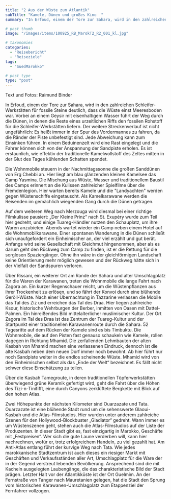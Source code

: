 ```yaml
---
title: "2 Aus der Wüste zum Atlantik"
subTitle: "Kamele, Dünen und großes Kino  "
summary: "In Erfoud, einem der Tore zur Sahara, wird in den zahlreichen Schleifer-Werkstätten für fossile Steine deutlich, dass die Wüste einst Meeresboden war. Vorbei an einem Geysir mit eisenhaltigem Wasser führt der Wegdurch die Dünen, in denen die Reste eines urzeitlichen Riffs den fossilen Rohstoff für die Schleifer-Werkstätten liefern. Der weitere Streckenverlauf ist nicht ungefährlich: }"

# post thumb
image: "/images/items/100925_RB_MarokT2_R2_001_kl.jpg"

# taxonomies
categories: 
  - "Reisebericht"
  - "Reiseziele"
tags:
  - "SuedMarokko"

# post type
type: "post"
---
```


Text und Fotos: Raimund Binder

In Erfoud, einem der Tore zur Sahara, wird in den zahlreichen Schleifer-Werkstätten für fossile Steine deutlich, dass die Wüste einst Meeresboden war. Vorbei an einem Geysir mit eisenhaltigem Wasser führt der Weg durch die Dünen, in denen die Reste eines urzeitlichen Riffs den fossilen Rohstoff für die Schleifer-Werkstätten liefern. Der weitere Streckenverlauf ist nicht ungefährlich: Es heißt immer in der Spur des Vordermannes zu fahren, da die Ränder der Piste unbefestigt sind. Jede Abweichung kann zum Einsinken führen. In einem Beduinenzelt wird eine Rast eingelegt und die Fahrer können sich von der Anspannung der Sandpiste erholen. Es ist erstaunlich, wie effektiv der traditionelle Kamelwollstoff des Zeltes mitten in der Glut des Tages kühlenden Schatten spendet.  

 Die Wohnmobile steuern in der Nachmittagssonne die großen Sanddünen von Erg Chebbi an. Hier liegt am blau glänzenden kleinen Kamelsee das Camp Yasmina. Die Mischung aus Wüste, Wasser und traditionellem Baustil des Camps erinnert an die Kulissen zahlreicher Spielfilme über die Fremdenlegion. Hier warten bereits Kamele und die "Landyachten" werden gegen Wüstenschiffe eingetauscht. Als Kamelkarawane werden die Reisenden im gemächlich wiegenden Gang durch die Dünen getragen.  

 Auf dem weiteren Weg nach Merzouga wird diesmal bei einer richtige Filmkulisse pausiert: „Der Kleine Prinz“ nach St. Exupéry wurde zum Teil hier gedreht, und einige Tuareg-Händler nutzen den Schauplatz, um ihre Waren anzubieten. Abends wartet wieder ein Camp neben einem Hotel auf die Wohnmobilkarawane. Einer spontanen Wanderung in die Dünen schließt sich unaufgefordert ein Einheimischer an, der viel erzählt und gut berät. Anfangs wird seine Gesellschaft mit Gleichmut hingenommen, aber als es darum geht den Rückweg zum Camp zu finden, ist er die Rettung für die sorglosen Spaziergänger. Ohne ihn wäre in der gleichförmigen Landschaft keine Orientierung mehr möglich gewesen und der Rückweg hätte sich in der Vielfalt der Sandspuren verloren.  

 Über Rissani, ein weiterer Ort am Rande der Sahara und alter Umschlagplatz für die Waren der Karawanen, treten die Wohnmobile die lange Fahrt nach Zagora an. Ein kurzer Regenschauer reicht, um die Wüstenpflanzen aus ihrer Trockenheit zu erlösen, und so fährt der Konvoi durch eine blühende Geröll-Wüste. Nach einer Übernachtung in Tazzarine verlassen die Mobile das Tal des Ziz und erreichen das Tal des Draa. Hier liegen zahlreiche Ksour, historische Wehrburgen der Berber, inmitten von Oasen mit Dattel-Palmen. Ein hinreißendes Bild mittelalterlicher muslimischer Kultur. Der Ort Zagora im Tal des Draa ist das Zentrum der Tuareg-Kultur und der Startpunkt einer traditionellen Karawanenroute durch die Sahara. 52 Tagesritte auf dem Rücken der Kamele sind es bis Timbuktu. Die Wohnmobile, die auf den Pisten fast genauso schaukeln wie Kamele, rollen dagegen in Richtung Mhamid. Die zerfallenden Lehmbauten der alten Kasbah von Mhamid machen eine verlassenen Eindruck, dennoch ist die alte Kasbah neben dem neuen Dorf immer noch bewohnt. Ab hier führt nur noch Sandpiste weiter in die endlos scheinende Wüste. Mhamid wird von den Einheimischen selbst als das „Ende der Welt“ bezeichnet. Es fällt nicht schwer diese Einschätzung zu teilen.  

 Über die Kasbah Tamegroute, in deren traditionellen Töpferwerkstätten überwiegend grüne Keramik gefertigt wird, geht die Fahrt über die Höhen des Tizi-n-Tinififft, eine durch Canyons zerklüftete Bergkette mit Blick auf den hohen Atlas.  

 Zwei Höhepunkte der nächsten Kilometer sind Ouarzazate und Tata. Ouarzazate ist eine blühende Stadt rund um die sehenswerte Glaoui-Kasbah und die Atlas-Filmstudios. Hier wurden unter anderem zahlreiche Szenen für den Hollywood-Blockbuster „Gladiator“ gedreht. Wann immer es um Wüstenszenen geht, stehen auch die Atlas-Filmstudios auf der Liste der Produzenten. In dieser Stadt gibt es, fast einzigartig in Marokko, Geschäfte mit „Festpreisen“. Wer sich die gute Laune verderben will, kann hier nachrechnen, wofür er, trotz erfolgreichem Handeln, zu viel gezahlt hat. Am Anti-Atlas entlang führt der kurvige Weg nach Tata. Wie jedes marokkanische Stadtzentrum ist auch dieses ein riesiger Markt mit Geschäften und Verkaufsständen aller Art, Umschlagplatz für die Ware der in der Gegend verstreut lebenden Bevölkerung. Ansprechend sind die mit Kacheln ausgelegten Laubengänge, die das charakteristische Bild der Stadt prägen. Letzter Halt vor der Atlantikküste ist der Ort Guelmim. An der Fernstraße von Tanger nach Mauretanien gelegen, hat die Stadt den Sprung vom historischen Karawanen-Umschlagplatz zum Etappenziel der Fernfahrer vollzogen.  